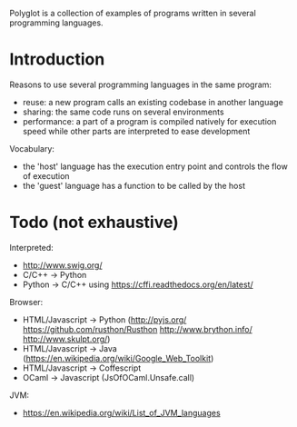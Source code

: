 Polyglot is a collection of examples of programs written in several programming languages.

Introduction
============

Reasons to use several programming languages in the same program:

- reuse: a new program calls an existing codebase in another language
- sharing: the same code runs on several environments
- performance: a part of a program is compiled natively for execution speed while other parts are interpreted to ease development

Vocabulary:

- the 'host' language has the execution entry point and controls the flow of execution
- the 'guest' language has a function to be called by the host

Todo (not exhaustive)
=====================

Interpreted:

- http://www.swig.org/
- C/C++ -> Python
- Python -> C/C++ using https://cffi.readthedocs.org/en/latest/

Browser:

- HTML/Javascript -> Python (http://pyjs.org/ https://github.com/rusthon/Rusthon http://www.brython.info/ http://www.skulpt.org/)
- HTML/Javascript -> Java (https://en.wikipedia.org/wiki/Google_Web_Toolkit)
- HTML/Javascript -> Coffescript
- OCaml -> Javascript (JsOfOCaml.Unsafe.call)

JVM:

- https://en.wikipedia.org/wiki/List_of_JVM_languages
